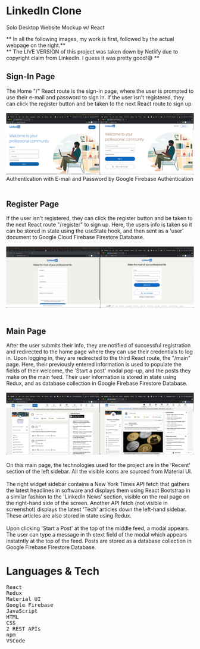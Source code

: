 # LinkedIn Clone    

Solo Desktop Website Mockup w/ React

** In all the following images, my work is first, followed by the actual webpage on the right.**
<br>
** The LIVE VERSION of this project was taken down by Netlify due to copyright claim from LinkedIn.  I guess it was pretty good!😅 **

## Sign-In Page
The Home "/" React route is the sign-in page, where the user is prompted to use their e-mail and password to sign in.
If the user isn't registered, they can click the register button and be taken to the next React route to sign up.
<br>
<br>
![Sign In Page Comparison](public/SignInComparison.png)
Authentication with E-mail and Password by Google Firebase Authentication
<br>
<br>

## Register Page
If the user isn't registered, they can click the register button and be taken to the next React route "/register" to sign up.  Here, the users info is taken so it can be stored in state using the useState hook, and then sent as a 'user' document to Google Cloud Firebase Firestore Database.
<br>
<br>
![Register Page Comparison](public/RegisterComparison.png)
<br>
<br>

## Main Page

After the user submits their info, they are notified of successful registration and redirected to the home page where they can use their credentials to log in.
Upon logging in, they are redirected to the third React route, the "/main" page.  Here, their previously entered information is used to populate the fields of their welcome, the 'Start a post' modal pop-up, and the posts they make on the main feed.  Their user information is stored in state using Redux, and as database collection in Google Firebase Firestore Database.
<br>
<br>
![Main Page Comparison](public/MainComparison.png)
<br>
<br>
On this main page, the technologies used for the project are in the 'Recent' section of the left sidebar.   All the visible icons are sourced from Material UI.  
<br>
The right widget sidebar contains a New York Times API fetch that gathers the latest headlines in software and displays them using React Bootstrap in a similar fashion to the 'LinkedIn News' section, visible on the real page on the right-hand side of the screen.  Another API fetch  (not visible in screenshot) displays the latest 'Tech' articles down the left-hand sidebar.  These articles are also stored in state using Redux.  
<br>
Upon clicking 'Start a Post' at the top of the middle feed, a modal appears.  The user can type a message in th etext field of the modal which appears instatntly at the top of the feed.  Posts are stored as a database collection in Google Firebase Firestore Database.
<br>

# Languages & Tech
<pre>
React
Redux
Material UI
Google Firebase
JavaScript 
HTML
CSS
2 REST APIs
npm
VSCode
</pre>

